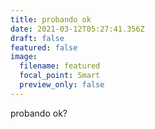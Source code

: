 ```yaml
---
title: probando ok
date: 2021-03-12T05:27:41.356Z
draft: false
featured: false
image:
  filename: featured
  focal_point: Smart
  preview_only: false
---
```

probando ok?